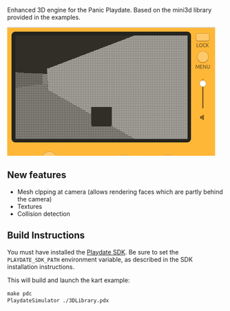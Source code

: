 Enhanced 3D engine for the Panic Playdate. Based on the mini3d library provided in the examples.

![Kart Example](./etc/kart.gif)

## New features

- Mesh clpping at camera (allows rendering faces which are partly behind the camera)
- Textures
- Collision detection

## Build Instructions

You must have installed the [Playdate SDK](https://play.date/dev/). Be sure to set the `PLAYDATE_SDK_PATH` environment variable, as described in the SDK installation instructions.

This will build and launch the kart example:

```
make pdc
PlaydateSimulator ./3DLibrary.pdx
```